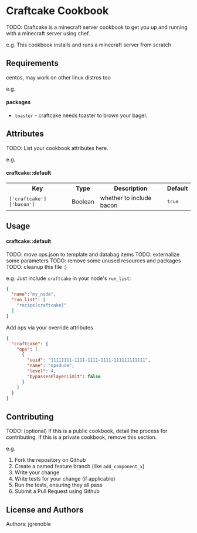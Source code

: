 Craftcake Cookbook
==================
TODO: Craftcake is a minecraft server cookbook to get you up and running with a minecraft server using chef.

e.g.
This cookbook installs and runs a minecraft server from scratch

Requirements
------------
centos, may work on other linux distros too

e.g.
#### packages
- `toaster` - craftcake needs toaster to brown your bagel.

Attributes
----------
TODO: List your cookbook attributes here.

e.g.
#### craftcake::default
<table>
  <tr>
    <th>Key</th>
    <th>Type</th>
    <th>Description</th>
    <th>Default</th>
  </tr>
  <tr>
    <td><tt>['craftcake']['bacon']</tt></td>
    <td>Boolean</td>
    <td>whether to include bacon</td>
    <td><tt>true</tt></td>
  </tr>
</table>

Usage
-----
#### craftcake::default
TODO: move ops.json to template and databag items
TODO: externalize some parameters
TODO: remove some unused resources and packages
TODO: cleanup this file :)

e.g.
Just include `craftcake` in your node's `run_list`:

```json
{
  "name":"my_node",
  "run_list": [
    "recipe[craftcake]"
  ]
}
```
Add ops via your override attributes
```json
{
  "craftcake": {
    "ops": [
      {
        "uuid": "11111111-1111-1111-1111-111111111111",
        "name": "opsdude",
        "level": 4,
        "bypassesPlayerLimit": false
      }
    ]
  }
}
```

Contributing
------------
TODO: (optional) If this is a public cookbook, detail the process for contributing. If this is a private cookbook, remove this section.

e.g.
1. Fork the repository on Github
2. Create a named feature branch (like `add_component_x`)
3. Write your change
4. Write tests for your change (if applicable)
5. Run the tests, ensuring they all pass
6. Submit a Pull Request using Github

License and Authors
-------------------
Authors: jgrenoble
